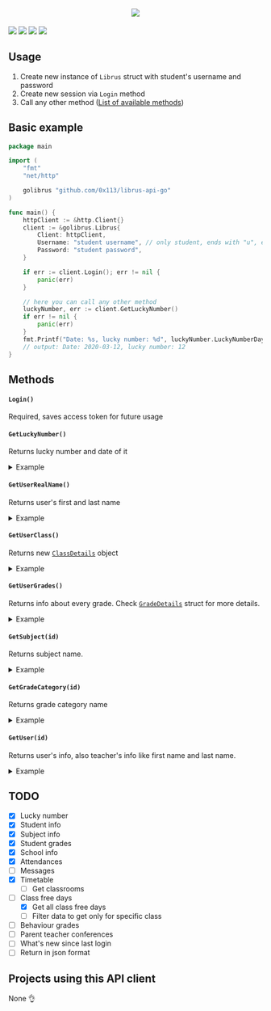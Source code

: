 <h1 align="center">
	<img src="https://imgur.com/XDq2eiP.png">
</h1>
<img src="https://travis-ci.com/0x113/librus-api-go.svg?branch=master">
<img src="https://img.shields.io/codefactor/grade/github/0x113/librus-api-go/master">
<img src="https://img.shields.io/github/repo-size/0x113/librus-api-go">
<img src="https://img.shields.io/github/go-mod/go-version/0x113/librus-api-go">

## Usage
1. Create new instance of `Librus` struct with student's username and password
2. Create new session via `Login` method
3. Call any other method ([List of available methods](#methods))

## Basic example
```go
package main

import (
	"fmt"
	"net/http"

	golibrus "github.com/0x113/librus-api-go"
)

func main() {
	httpClient := &http.Client{}
	client := &golibrus.Librus{
		Client: httpClient,
		Username: "student username", // only student, ends with "u", e.g. "1111111u"
		Password: "student password",
	}

	if err := client.Login(); err != nil {
		panic(err)
	}

	// here you can call any other method
	luckyNumber, err := client.GetLuckyNumber()
	if err != nil {
		panic(err)
	}
	fmt.Printf("Date: %s, lucky number: %d", luckyNumber.LuckyNumberDay, luckyNumber.LuckyNumber)
	// output: Date: 2020-03-12, lucky number: 12
}
```

## Methods <a name="methods"></a>

#### `Login()` 
Required, saves access token for future usage

####  `GetLuckyNumber()`
Returns lucky number and date of it
<details>
<summary>Example</summary>
<p>

```go
// CREATE SESSION BEFORE [see basic example for details]
luckyNumber, err := client.GetLuckyNumber()
if err != nil {
	panic(err)
}
fmt.Printf("Date: %s, lucky number: %d", luckyNumber.LuckyNumberDay, luckyNumber.LuckyNumber)
// output: Date: 2020-03-12, lucky number: 12
```

</p>
</details>

#### `GetUserRealName()`
Returns user's first and last name
<details>
<summary>Example</summary>
<p>

```go
// CREATE SESSION BEFORE [see basic example for details]
fullName, err := client.GetUserRealName()
if err != nil {
	panic(err)
}
fmt.Printf("Full name: %s", fullName)
// output: Full name: Jan Kowalski
```

</p>
</details>

#### `GetUserClass()`
Returns new <a href="https://github.com/0x113/librus-api-go/blob/2698f602c640fa967d508a193488c89dd17f67c9/model.go#L57-L63" target="_blank">`ClassDetails`</a> object
<details>
<summary>Example</summary>
<p>

```go
// CREATE SESSION BEFORE [see basic example for details]
classDetails, err := client.GetUserClass()
if err != nil {
	panic(err)
}
fmt.Printf("Class: %s%s", classDetails.Number, classDetails.Symbol)
fmt.Printf("End of first semester: %s", classDetails.EndFirstSemester)
fmt.Printf("School year: %s -> %s", classDetails.BeginSchoolYear, classDetails.EndSchoolYear)
// output: Class: 3e
// output: End of first semester: 2020-01-03
// output: School year: 2019-09-02 -> 2020-06-23
```

</p>
</details>

#### `GetUserGrades()`
Returns info about every grade. Check <a href="https://github.com/0x113/librus-api-go/blob/2698f602c640fa967d508a193488c89dd17f67c9/model.go#L88-L93">`GradeDetails`</a> struct for more details.

<details>
<summary>Example</summary>
<p>

```go
// CREATE SESSION BEFORE [see basic example for details]
userGrades, err := client.GetUserGrades()
if err != nil {
	panic(err)
}
for _, grade := range userGrades {
	fmt.Printf("Grade %s, subject: %s, added by: %s %s", grade.Grade, grade.Subject, grade.AddedBy.FirstName, grade.AddedBy.LastName)
}
// output: ...
// output: Grade: 5, subject: Matematyka, added by: Jan Kowalski
// output: Grade: 4, subject: Fizyka, added by: Jan Nowak
// output: ...
```

</p>
</details>


#### `GetSubject(id)`
Returns subject name. 
<details>
<summary>Example</summary>
<p>

```go
// CREATE SESSION BEFORE [see basic example for details]
subject, err := client.GetSubject(12300212)
if err != nil {
	panic(err)
}

fmt.Printf("Subject name: %s", subject)
// output: Subject name: Matematyka
```

</p>
</details>

#### `GetGradeCategory(id)`
Returns grade category name
<details>
<summary>Example</summary>
<p>

```go
// CREATE SESSION BEFORE [see basic example for details]
category, err := client.GetCategory(12300212)
if err != nil {
	panic(err)
}

fmt.Printf("Category name: %s", category)
// output: Category name: Sprawdzian
```

</p>
</details>

#### `GetUser(id)`
Returns user's info, also teacher's info like first name and last name.
<details>
<summary>Example</summary>
<p>

```go
// CREATE SESSION BEFORE [see basic example for details]
userInfo, err := client.GetUser(12300212)
if err != nil {
	panic(err)
}

fmt.Printf("First name: %s, last name: %s", userInfo.FirstName, userInfo.LastName)
// output: First name: Jan, last name: Kowalski 
```

</p>
</details>

## TODO
- [x] Lucky number
- [x] Student info
- [x] Subject info
- [x] Student grades
- [x] School info
- [x] Attendances
- [ ] Messages
- [x] Timetable
	* [ ] Get classrooms
- [ ] Class free days
	* [x] Get all class free days
	* [ ] Filter data to get only for specific class
- [ ] Behaviour grades
- [ ] Parent teacher conferences
- [ ] What's new since last login
- [ ] Return in json format

## Projects using this API client
None :ok_hand:
